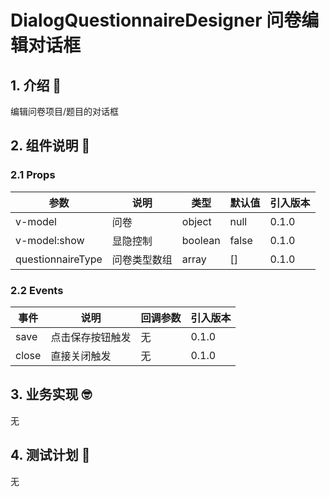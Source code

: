 # DialogQuestionnaireDesigner 问卷编辑对话框

## 1. 介绍 🤔

编辑问卷项目/题目的对话框

## 2. 组件说明 🥳

### 2.1 Props

| 参数              | 说明         | 类型    | 默认值 | 引入版本 |
| ----------------- | ------------ | ------- | ------ | -------- |
| v-model           | 问卷         | object  | null   | 0.1.0    |
| v-model:show      | 显隐控制     | boolean | false  | 0.1.0    |
| questionnaireType | 问卷类型数组 | array   | []     | 0.1.0    |

### 2.2 Events

| 事件  | 说明             | 回调参数 | 引入版本 |
| ----- | ---------------- | -------- | -------- |
| save  | 点击保存按钮触发 | 无       | 0.1.0    |
| close | 直接关闭触发     | 无       | 0.1.0    |

## 3. 业务实现 🤓

无

## 4. 测试计划 👻

无
